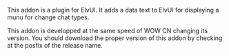 This addon is a plugin for ElvUI. It adds a data text to ElvUI for displaying a munu for change chat types.

This addon is developped at the same speed of WOW CN changing its version. You should download the proper version of this addon by checking at the posfix of the release name.

